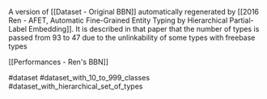 A version of [[Dataset - Original BBN]] automatically regenerated by [[2016 Ren - AFET, Automatic Fine-Grained Entity Typing by Hierarchical Partial-Label Embedding]]. It is described in that paper that the number of types is passed from 93 to 47 due to the unlinkability of some types with freebase types

[[Performances - Ren's BBN]]

#dataset #dataset_with_10_to_999_classes #dataset_with_hierarchical_set_of_types 